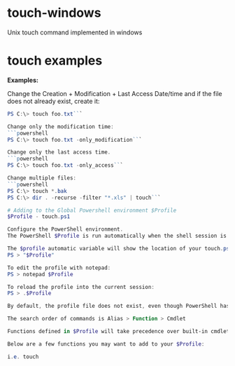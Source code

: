 # touch-windows
Unix touch command implemented in windows

# touch examples

**Examples:**

Change the Creation + Modification + Last Access Date/time and if the file does not already exist, create it:
```powershell
PS C:\> touch foo.txt```

Change only the modification time:
```powershell
PS C:\> touch foo.txt -only_modification```

Change only the last access time.
```powershell
PS C:\> touch foo.txt -only_access```

Change multiple files:
```powershell
PS C:\> touch *.bak
PS C:\> dir . -recurse -filter "*.xls" | touch```

# Adding to the Global Powershell environment $Profile
$Profile - touch.ps1

Configure the PowerShell environment.
The PowerShell $Profile is run automatically when the shell session is started, it can be used to run scripts and set variables.

The $profile automatic variable will show the location of your touch.ps1 file:
PS > "$Profile"

To edit the profile with notepad:
PS > notepad $Profile

To reload the profile into the current session:
PS > .$Profile

By default, the profile file does not exist, even though PowerShell has a filename for it, the file can be created using New-Item or notepad.

The search order of commands is Alias > Function > Cmdlet

Functions defined in $Profile will take precedence over built-in cmdlets with the same name. However to replace an Alias you must first remove the built-in Alias with Remove-Item. The built-in aliases are 'sticky', unless they are removed from every session (by adding a Remove-Item command to $Profile) then they will re-appear the next time you start PowerShell.

Below are a few functions you may want to add to your $Profile:

i.e. touch
